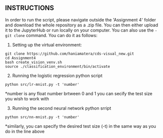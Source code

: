 ## INSTRUCTIONS ## 

In order to run the script, please navigate outside the 'Assignment 4' folder and download the whole repository as a .zip file. You can then either upload it to the JupyterHub or run locally on your computer. You can also use the ```-git clone``` command. You can do it as follows: 

1. Setting up the virtual environment:
```
git clone https://github.com/haniamatera/cds-visual_new.git
cd Assignment4
bash create_vision_venv.sh
source ./classification_environment/bin/activate 
```

2. Running the logistic regression python script 
```
python src/lr-mnist.py -t 'number'

``` 
*number is any float number brtween 0 and 1 you can secify the test size you wish to work with


3. Running the second neural network python srript
``` 
python src/nn-mnist.py -t 'number'

```
*similarly, you can specify the desired test size (-t) in the same way as you do in the line above
